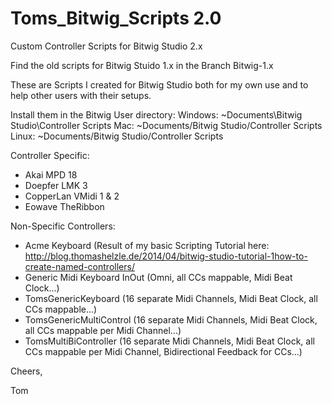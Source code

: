 Toms_Bitwig_Scripts 2.0
===================

Custom Controller Scripts for Bitwig Studio 2.x

Find the old scripts for Bitwig Stuido 1.x in the Branch Bitwig-1.x

These are Scripts I created for Bitwig Studio both for my own use and to help other users with their setups.

Install them in the Bitwig User directory:
Windows: ~Documents\Bitwig Studio\Controller Scripts
Mac: ~Documents/Bitwig Studio/Controller Scripts
Linux: ~Documents/Bitwig Studio/Controller Scripts

Controller Specific:
- Akai MPD 18
- Doepfer LMK 3
- CopperLan VMidi 1 & 2
- Eowave TheRibbon

Non-Specific Controllers:
- Acme Keyboard (Result of my basic Scripting Tutorial here: http://blog.thomashelzle.de/2014/04/bitwig-studio-tutorial-1how-to-create-named-controllers/
- Generic Midi Keyboard InOut (Omni, all CCs mappable, Midi Beat Clock...)
- TomsGenericKeyboard (16 separate Midi Channels, Midi Beat Clock, all CCs mappable...)
- TomsGenericMultiControl (16 separate Midi Channels, Midi Beat Clock, all CCs mappable per Midi Channel...)
- TomsMultiBiController (16 separate Midi Channels, Midi Beat Clock, all CCs mappable per Midi Channel, Bidirectional Feedback for CCs...)

Cheers,

Tom

